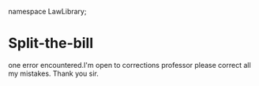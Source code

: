 namespace LawLibrary;
# Split-the-bill
one error encountered.I'm open to corrections professor
please correct all my mistakes. Thank you sir.